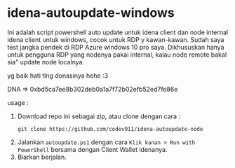 # idena-autoupdate-windows
Ini adalah script powershell auto update untuk idena client dan node internal idena client untuk windows, cocok untuk RDP y kawan-kawan. Sudah saya test jangka pendek di RDP Azure windows 10 pro saya. Dikhususkan hanya untuk pengguna RDP yang nodenya pakai internal, kalau node remote bakal sia" update node localnya.

yg baik hati tlng donasinya hehe :3

DNA => 0xbd5ca7ee8b302deb0a1a7f72b02efb52ed7fe86e

usage :

1. Download repo ini sebagai zip, atau clone dengan cara :
    ```
    git clone https://github.com/codev911/idena-autoupdate-node
    ```
2. Jalankan `autoupdate.ps1` dengan cara `Klik kanan > Run with PowerShell` bersama dengan Client Wallet idenanya.
3. Biarkan berjalan.
